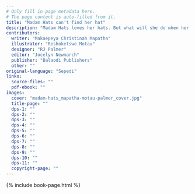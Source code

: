 ```yaml
---
# Only fill in page metadata here.
# The page content is auto-filled from it.
title: "Madam Hats can't find her hat"
description: "Madam Hats loves her hats. But what will she do when her favourite hat goes missing?"
contributors:
  writer: "Makaepeya Christinah Mapatha"
  illustrator: "Reshoketswe Motau"
  designer: "RJ Palmer"
  editor: "Jocelyn Newmarch"
  publisher: "Balaodi Publishers"
  other: ""
original-language: "Sepedi"
links:
  source-files: ""
  pdf-ebook: ""
images:
  cover: "madam-hats_mapatha-motau-palmer_cover.jpg"
  title-page: ""
  dps-1: ""
  dps-2: ""
  dps-3: ""
  dps-4: ""
  dps-5: ""
  dps-6: ""
  dps-7: ""
  dps-8: ""
  dps-9: ""
  dps-10: ""
  dps-11: ""
  copyright-page: ""
---
```


{% include book-page.html %}
